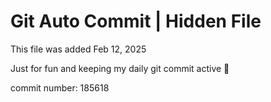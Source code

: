 # Git Auto Commit | Hidden File

This file was added Feb 12, 2025

Just for fun and keeping my daily git commit active 🤪

commit number: 185618
